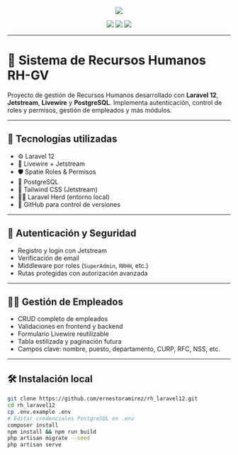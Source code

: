<p align="center">
  <img src="https://readme-typing-svg.herokuapp.com/?color=0D8ABC&lines=Sistema+de+Recursos+Humanos+RH+GV;Laravel+12+%7C+Livewire+%7C+PostgreSQL;100%25+Modular+y+Escalable" />
</p>

<p align="center">
  <img src="https://img.shields.io/github/languages/top/ernestoramirez/rh_laravel12?style=for-the-badge" />
  <img src="https://img.shields.io/github/last-commit/ernestoramirez/rh_laravel12?style=for-the-badge" />
  <img src="https://img.shields.io/github/license/ernestoramirez/rh_laravel12?style=for-the-badge" />
</p>

---

# 💼 Sistema de Recursos Humanos RH-GV

Proyecto de gestión de Recursos Humanos desarrollado con **Laravel 12**, **Jetstream**, **Livewire** y **PostgreSQL**. Implementa autenticación, control de roles y permisos, gestión de empleados y más módulos.

---

## 🚀 Tecnologías utilizadas

- ⚙️ Laravel 12
- 🧪 Livewire + Jetstream
- 🛡️ Spatie Roles & Permisos
- 🐘 PostgreSQL
- 🎨 Tailwind CSS (Jetstream)
- 🧑‍💻 Laravel Herd (entorno local)
- 🐙 GitHub para control de versiones

---

## 🔐 Autenticación y Seguridad

- Registro y login con Jetstream
- Verificación de email
- Middleware por roles (`SuperAdmin`, `RRHH`, etc.)
- Rutas protegidas con autorización avanzada

---

## 🧍‍♂️ Gestión de Empleados

- CRUD completo de empleados
- Validaciones en frontend y backend
- Formulario Livewire reutilizable
- Tabla estilizada y paginación futura
- Campos clave: nombre, puesto, departamento, CURP, RFC, NSS, etc.

---

## 🛠️ Instalación local

```bash
git clone https://github.com/ernestoramirez/rh_laravel12.git
cd rh_laravel12
cp .env.example .env
# Editar credenciales PostgreSQL en .env
composer install
npm install && npm run build
php artisan migrate --seed
php artisan serve

